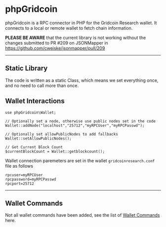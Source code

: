# phpGridcoin

phpGridcoin is a RPC connector in PHP for the Gridcoin Research wallet. It connects to a local or remote wallet to fetch chain information.

**PLEASE BE AWARE**  that the current library is not working without the changes submitted to PR #209 on JSONMapper in https://github.com/cweiske/jsonmapper/pull/209



---
## Static Library
The code is written as a static Class, which means we set everything once, and no need to call more than once.


## Wallet Interactions

```
use phpGridcoin\Wallet;

// Optionally set a node, otherwise use public nodes set in the code
Wallet::addNode("localhost","25712","myRPCUser","myRPCPasswd");

// Optionally set allowPublicNodes to add fallbacks
Wallet::setAllowPublicNodes();

// Get Current Block Count
$currentBlockCount = Wallet::getblockcount();
```

Wallet connection paremeters are set in the wallet `gridcoinresearch.conf` file as follows
```
rpcuser=myRPCUser
rpcpassword=myRPCPasswd
rpcport=25712
```

---
## Wallet Commands

Not all wallet commands have been added, see the list of [Wallet Commands](https://github.com/startailcoon/phpGridcoin/issues/1) here.
